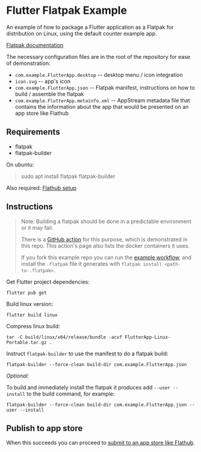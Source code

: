 # Flutter Flatpak Example


An example of how to package a Flutter application as a Flatpak for distribution
on Linux, using the default counter example app.

[Flatpak documentation](https://docs.flatpak.org/en/latest/index.html)

The necessary configuration files are in the root of the repository for ease of demonstration:

- `com.example.FlutterApp.desktop` -- desktop menu / icon integration
- `icon.svg` -- app's icon
- `com.example.FlutterApp.json` -- Flatpak manifest, instructions on how to build
  / assemble the flatpak
- `com.example.FlutterApp.metainfo.xml` -- AppStream metadata file that contains
  the information about the app that would be presented on an app store like Flathub


## Requirements

- flatpak
- flatpak-builder

On ubuntu:

> sudo apt install flatpak flatpak-builder

Also required: [Flathub setup](https://flatpak.org/setup/)


## Instructions

> Note: Building a flatpak should be done in a predictable environment or it may
> fail.
> 
> There is a [GitHub
> action](https://github.com/bilelmoussaoui/flatpak-github-actions) for this
> purpose, which is demonstrated in this repo. This action's page also lists the
> docker containers it uses.
> 
> If you fork this example repo you can run the [example workflow](https://github.com/Merrit/flutter_flatpak_example/blob/main/.github/workflows/flatpak.yml), and
> install the `.flatpak` file it generates with `flatpak install <path-to-.flatpak>`.


Get Flutter project dependencies:

```
flutter pub get
```


Build linux version:

```
flutter build linux
```


Compress linux build:

```
tar -C build/linux/x64/release/bundle -acvf FlutterApp-Linux-Portable.tar.gz .
```


Instruct `flatpak-builder` to use the manifest to do a flatpak build:

```
flatpak-builder --force-clean build-dir com.example.FlutterApp.json
```

_Optional:_

To build and immediately install the flatpak it produces add `--user --install` to the build command, for example:

```
flatpak-builder --force-clean build-dir com.example.FlutterApp.json --user --install
```

## Publish to app store

When this succeeds you can proceed to [submit to an app store like Flathub](https://github.com/flathub/flathub/wiki/App-Submission).
